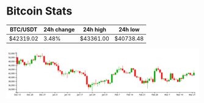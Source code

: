 # Bitcoin Stats

BTC/USDT|24h change|24h high|24h low|
|---|---|---|---|
|$42319.02|3.48%|$43361.00|$40738.48|

<img src="./chart.svg">
